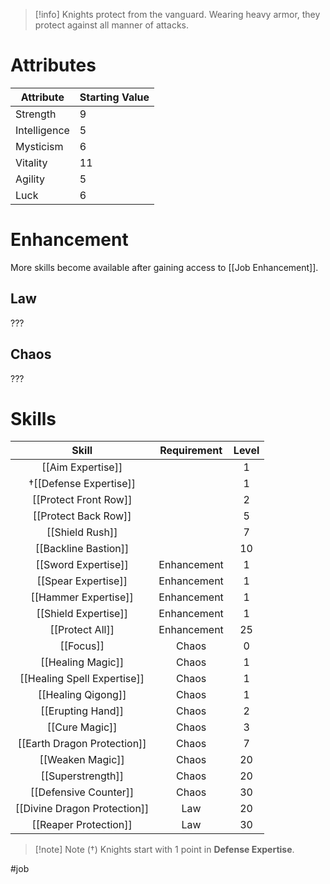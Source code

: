 >[!info]
>Knights protect from the vanguard. Wearing heavy armor, they protect against all manner of attacks.
# Attributes
| Attribute    | Starting Value |
| ------------ | -------------- |
| Strength     | 9              |
| Intelligence | 5              |
| Mysticism    | 6              |
| Vitality     | 11             |
| Agility      | 5              |
| Luck         | 6              |
# Enhancement
More skills become available after gaining access to [[Job Enhancement]].
## Law
???
## Chaos
???
# Skills
|            Skill             | Requirement | Level |
|:----------------------------:|:-----------:|:-----:|
|      [[Aim Expertise]]       |             |   1   |
|    †[[Defense Expertise]]    |             |   1   |
|    [[Protect Front Row]]     |             |   2   |
|     [[Protect Back Row]]     |             |   5   |
|       [[Shield Rush]]        |             |   7   |
|     [[Backline Bastion]]     |             |  10   |
|     [[Sword Expertise]]      | Enhancement |   1   |
|     [[Spear Expertise]]      | Enhancement |   1   |
|     [[Hammer Expertise]]     | Enhancement |   1   |
|     [[Shield Expertise]]     | Enhancement |   1   |
|       [[Protect All]]        | Enhancement |  25   |
|          [[Focus]]           |    Chaos    |   0   |
|      [[Healing Magic]]       |    Chaos    |   1   |
| [[Healing Spell Expertise]]  |    Chaos    |   1   |
|      [[Healing Qigong]]      |    Chaos    |   1   |
|      [[Erupting Hand]]       |    Chaos    |   2   |
|        [[Cure Magic]]        |    Chaos    |   3   |
| [[Earth Dragon Protection]]  |    Chaos    |   7   |
|       [[Weaken Magic]]       |    Chaos    |  20   |
|      [[Superstrength]]       |    Chaos    |  20   |
|    [[Defensive Counter]]     |    Chaos    |  30   |
| [[Divine Dragon Protection]] |     Law     |  20   |
|    [[Reaper Protection]]     |     Law     |  30   |

> [!note] Note (†)
> Knights start with 1 point in **Defense Expertise**.

#job
